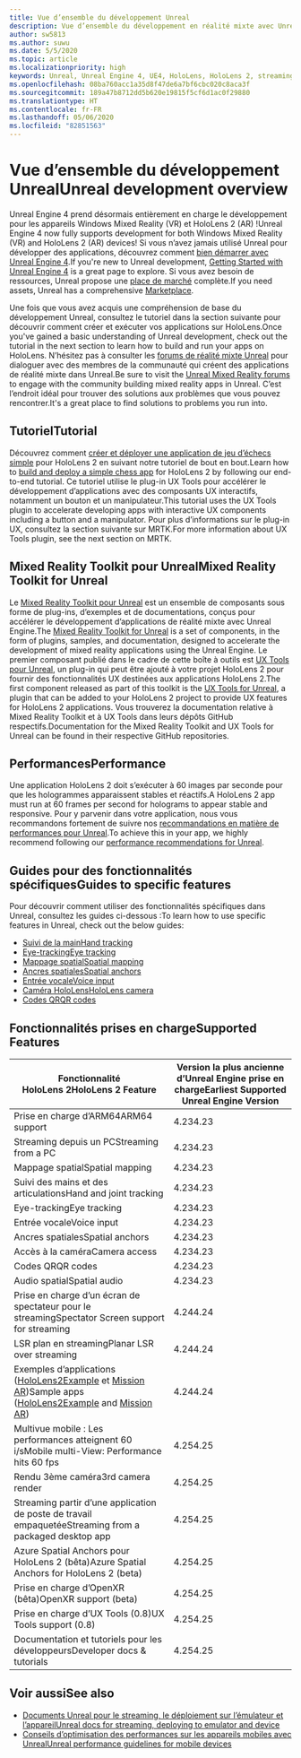 ```yaml
---
title: Vue d’ensemble du développement Unreal
description: Vue d’ensemble du développement en réalité mixte avec Unreal Engine 4
author: sw5813
ms.author: suwu
ms.date: 5/5/2020
ms.topic: article
ms.localizationpriority: high
keywords: Unreal, Unreal Engine 4, UE4, HoloLens, HoloLens 2, streaming, communication à distance, réalité mixte, développement, bien démarrer, fonctionnalités, nouveau projet, émulateur, documentation, guides fonctionnalités, hologrammes
ms.openlocfilehash: 08ba760acc1a35d8f47de6a7bf6cbc020c8aca3f
ms.sourcegitcommit: 189a47b8712dd5b620e19815f5cf6d1ac0f29880
ms.translationtype: HT
ms.contentlocale: fr-FR
ms.lasthandoff: 05/06/2020
ms.locfileid: "82851563"
---
```

# <a name="unreal-development-overview"></a><span data-ttu-id="c86f5-104">Vue d’ensemble du développement Unreal</span><span class="sxs-lookup"><span data-stu-id="c86f5-104">Unreal development overview</span></span>

<span data-ttu-id="c86f5-105">Unreal Engine 4 prend désormais entièrement en charge le développement pour les appareils Windows Mixed Reality (VR) et HoloLens 2 (AR) !</span><span class="sxs-lookup"><span data-stu-id="c86f5-105">Unreal Engine 4 now fully supports development for both Windows Mixed Reality (VR) and HoloLens 2 (AR) devices!</span></span> <span data-ttu-id="c86f5-106">Si vous n’avez jamais utilisé Unreal pour développer des applications, découvrez comment <a href="https://docs.unrealengine.com//GettingStarted/index.html" target="_blank">bien démarrer avec Unreal Engine 4</a>.</span><span class="sxs-lookup"><span data-stu-id="c86f5-106">If you're new to Unreal development, <a href="https://docs.unrealengine.com//GettingStarted/index.html" target="_blank">Getting Started with Unreal Engine 4</a> is a great page to explore.</span></span> <span data-ttu-id="c86f5-107">Si vous avez besoin de ressources, Unreal propose une <a href="https://www.unrealengine.com/marketplace//store" target="_blank">place de marché</a> complète.</span><span class="sxs-lookup"><span data-stu-id="c86f5-107">If you need assets, Unreal has a comprehensive <a href="https://www.unrealengine.com/marketplace//store" target="_blank">Marketplace</a>.</span></span> 

<span data-ttu-id="c86f5-108">Une fois que vous avez acquis une compréhension de base du développement Unreal, consultez le tutoriel dans la section suivante pour découvrir comment créer et exécuter vos applications sur HoloLens.</span><span class="sxs-lookup"><span data-stu-id="c86f5-108">Once you've gained a basic understanding of Unreal development, check out the tutorial in the next section to learn how to build and run your apps on HoloLens.</span></span> <span data-ttu-id="c86f5-109">N’hésitez pas à consulter les <a href="https://forums.unrealengine.com/development-discussion/vr-ar-development" target="_blank">forums de réalité mixte Unreal</a> pour dialoguer avec des membres de la communauté qui créent des applications de réalité mixte dans Unreal.</span><span class="sxs-lookup"><span data-stu-id="c86f5-109">Be sure to visit the <a href="https://forums.unrealengine.com/development-discussion/vr-ar-development" target="_blank">Unreal Mixed Reality forums</a> to engage with the community building mixed reality apps in Unreal.</span></span> <span data-ttu-id="c86f5-110">C’est l’endroit idéal pour trouver des solutions aux problèmes que vous pouvez rencontrer.</span><span class="sxs-lookup"><span data-stu-id="c86f5-110">It's a great place to find solutions to problems you run into.</span></span>

## <a name="tutorial"></a><span data-ttu-id="c86f5-111">Tutoriel</span><span class="sxs-lookup"><span data-stu-id="c86f5-111">Tutorial</span></span>

<span data-ttu-id="c86f5-112">Découvrez comment [créer et déployer une application de jeu d’échecs simple](unreal-uxt-ch1.md) pour HoloLens 2 en suivant notre tutoriel de bout en bout.</span><span class="sxs-lookup"><span data-stu-id="c86f5-112">Learn how to [build and deploy a simple chess app](unreal-uxt-ch1.md) for HoloLens 2 by following our end-to-end tutorial.</span></span> <span data-ttu-id="c86f5-113">Ce tutoriel utilise le plug-in UX Tools pour accélérer le développement d’applications avec des composants UX interactifs, notamment un bouton et un manipulateur.</span><span class="sxs-lookup"><span data-stu-id="c86f5-113">This tutorial uses the UX Tools plugin to accelerate developing apps with interactive UX components including a button and a manipulator.</span></span> <span data-ttu-id="c86f5-114">Pour plus d’informations sur le plug-in UX, consultez la section suivante sur MRTK.</span><span class="sxs-lookup"><span data-stu-id="c86f5-114">For more information about UX Tools plugin, see the next section on MRTK.</span></span> 

## <a name="mixed-reality-toolkit-for-unreal"></a><span data-ttu-id="c86f5-115">Mixed Reality Toolkit pour Unreal</span><span class="sxs-lookup"><span data-stu-id="c86f5-115">Mixed Reality Toolkit for Unreal</span></span>

<span data-ttu-id="c86f5-116">Le [Mixed Reality Toolkit pour Unreal](https://github.com/microsoft/MixedRealityToolkit-Unreal) est un ensemble de composants sous forme de plug-ins, d’exemples et de documentations, conçus pour accélérer le développement d’applications de réalité mixte avec Unreal Engine.</span><span class="sxs-lookup"><span data-stu-id="c86f5-116">The [Mixed Reality Toolkit for Unreal](https://github.com/microsoft/MixedRealityToolkit-Unreal) is a set of components, in the form of plugins, samples, and documentation, designed to accelerate the development of mixed reality applications using the Unreal Engine.</span></span> <span data-ttu-id="c86f5-117">Le premier composant publié dans le cadre de cette boîte à outils est [UX Tools pour Unreal](https://github.com/microsoft/MixedReality-UXTools-Unreal), un plug-in qui peut être ajouté à votre projet HoloLens 2 pour fournir des fonctionnalités UX destinées aux applications HoloLens 2.</span><span class="sxs-lookup"><span data-stu-id="c86f5-117">The first component released as part of this toolkit is the [UX Tools for Unreal](https://github.com/microsoft/MixedReality-UXTools-Unreal), a plugin that can be added to your HoloLens 2 project to provide UX features for HoloLens 2 applications.</span></span> <span data-ttu-id="c86f5-118">Vous trouverez la documentation relative à Mixed Reality Toolkit et à UX Tools dans leurs dépôts GitHub respectifs.</span><span class="sxs-lookup"><span data-stu-id="c86f5-118">Documentation for the Mixed Reality Toolkit and UX Tools for Unreal can be found in their respective GitHub repositories.</span></span> 

## <a name="performance"></a><span data-ttu-id="c86f5-119">Performances</span><span class="sxs-lookup"><span data-stu-id="c86f5-119">Performance</span></span>

<span data-ttu-id="c86f5-120">Une application HoloLens 2 doit s’exécuter à 60 images par seconde pour que les hologrammes apparaissent stables et réactifs.</span><span class="sxs-lookup"><span data-stu-id="c86f5-120">A HoloLens 2 app must run at 60 frames per second for holograms to appear stable and responsive.</span></span> <span data-ttu-id="c86f5-121">Pour y parvenir dans votre application, nous vous recommandons fortement de suivre nos [recommandations en matière de performances pour Unreal](performance-recommendations-for-unreal.md).</span><span class="sxs-lookup"><span data-stu-id="c86f5-121">To achieve this in your app, we highly recommend following our [performance recommendations for Unreal](performance-recommendations-for-unreal.md).</span></span> 

## <a name="guides-to-specific-features"></a><span data-ttu-id="c86f5-122">Guides pour des fonctionnalités spécifiques</span><span class="sxs-lookup"><span data-stu-id="c86f5-122">Guides to specific features</span></span>

<span data-ttu-id="c86f5-123">Pour découvrir comment utiliser des fonctionnalités spécifiques dans Unreal, consultez les guides ci-dessous :</span><span class="sxs-lookup"><span data-stu-id="c86f5-123">To learn how to use specific features in Unreal, check out the below guides:</span></span> 
* [<span data-ttu-id="c86f5-124">Suivi de la main</span><span class="sxs-lookup"><span data-stu-id="c86f5-124">Hand tracking</span></span>](unreal-hand-tracking.md)
* [<span data-ttu-id="c86f5-125">Eye-tracking</span><span class="sxs-lookup"><span data-stu-id="c86f5-125">Eye tracking</span></span>](unreal-gaze-input.md)
* [<span data-ttu-id="c86f5-126">Mappage spatial</span><span class="sxs-lookup"><span data-stu-id="c86f5-126">Spatial mapping</span></span>](unreal-spatial-mapping.md)
* [<span data-ttu-id="c86f5-127">Ancres spatiales</span><span class="sxs-lookup"><span data-stu-id="c86f5-127">Spatial anchors</span></span>](unreal-spatial-anchors.md)
* [<span data-ttu-id="c86f5-128">Entrée vocale</span><span class="sxs-lookup"><span data-stu-id="c86f5-128">Voice input</span></span>](unreal-voice-input.md)
* [<span data-ttu-id="c86f5-129">Caméra HoloLens</span><span class="sxs-lookup"><span data-stu-id="c86f5-129">HoloLens camera</span></span>](unreal-hololens-camera.md)
* [<span data-ttu-id="c86f5-130">Codes QR</span><span class="sxs-lookup"><span data-stu-id="c86f5-130">QR codes</span></span>](unreal-qr-codes.md)

## <a name="supported-features"></a><span data-ttu-id="c86f5-131">Fonctionnalités prises en charge</span><span class="sxs-lookup"><span data-stu-id="c86f5-131">Supported Features</span></span>

| <span data-ttu-id="c86f5-132">Fonctionnalité HoloLens 2</span><span class="sxs-lookup"><span data-stu-id="c86f5-132">HoloLens 2 Feature</span></span> | <span data-ttu-id="c86f5-133">Version la plus ancienne d’Unreal Engine prise en charge</span><span class="sxs-lookup"><span data-stu-id="c86f5-133">Earliest Supported Unreal Engine Version</span></span> |
| ----------- | ----------- |
| <span data-ttu-id="c86f5-134">Prise en charge d’ARM64</span><span class="sxs-lookup"><span data-stu-id="c86f5-134">ARM64 support</span></span> | <span data-ttu-id="c86f5-135">4.23</span><span class="sxs-lookup"><span data-stu-id="c86f5-135">4.23</span></span> |
| <span data-ttu-id="c86f5-136">Streaming depuis un PC</span><span class="sxs-lookup"><span data-stu-id="c86f5-136">Streaming from a PC</span></span> | <span data-ttu-id="c86f5-137">4.23</span><span class="sxs-lookup"><span data-stu-id="c86f5-137">4.23</span></span> |
| <span data-ttu-id="c86f5-138">Mappage spatial</span><span class="sxs-lookup"><span data-stu-id="c86f5-138">Spatial mapping</span></span> | <span data-ttu-id="c86f5-139">4.23</span><span class="sxs-lookup"><span data-stu-id="c86f5-139">4.23</span></span> |
| <span data-ttu-id="c86f5-140">Suivi des mains et des articulations</span><span class="sxs-lookup"><span data-stu-id="c86f5-140">Hand and joint tracking</span></span> | <span data-ttu-id="c86f5-141">4.23</span><span class="sxs-lookup"><span data-stu-id="c86f5-141">4.23</span></span> |
| <span data-ttu-id="c86f5-142">Eye-tracking</span><span class="sxs-lookup"><span data-stu-id="c86f5-142">Eye tracking</span></span> | <span data-ttu-id="c86f5-143">4.23</span><span class="sxs-lookup"><span data-stu-id="c86f5-143">4.23</span></span> |
| <span data-ttu-id="c86f5-144">Entrée vocale</span><span class="sxs-lookup"><span data-stu-id="c86f5-144">Voice input</span></span> | <span data-ttu-id="c86f5-145">4.23</span><span class="sxs-lookup"><span data-stu-id="c86f5-145">4.23</span></span> |
| <span data-ttu-id="c86f5-146">Ancres spatiales</span><span class="sxs-lookup"><span data-stu-id="c86f5-146">Spatial anchors</span></span> | <span data-ttu-id="c86f5-147">4.23</span><span class="sxs-lookup"><span data-stu-id="c86f5-147">4.23</span></span> |
| <span data-ttu-id="c86f5-148">Accès à la caméra</span><span class="sxs-lookup"><span data-stu-id="c86f5-148">Camera access</span></span> | <span data-ttu-id="c86f5-149">4.23</span><span class="sxs-lookup"><span data-stu-id="c86f5-149">4.23</span></span> |
| <span data-ttu-id="c86f5-150">Codes QR</span><span class="sxs-lookup"><span data-stu-id="c86f5-150">QR codes</span></span> | <span data-ttu-id="c86f5-151">4.23</span><span class="sxs-lookup"><span data-stu-id="c86f5-151">4.23</span></span> |
| <span data-ttu-id="c86f5-152">Audio spatial</span><span class="sxs-lookup"><span data-stu-id="c86f5-152">Spatial audio</span></span> | <span data-ttu-id="c86f5-153">4.23</span><span class="sxs-lookup"><span data-stu-id="c86f5-153">4.23</span></span> |
| <span data-ttu-id="c86f5-154">Prise en charge d’un écran de spectateur pour le streaming</span><span class="sxs-lookup"><span data-stu-id="c86f5-154">Spectator Screen support for streaming</span></span> | <span data-ttu-id="c86f5-155">4.24</span><span class="sxs-lookup"><span data-stu-id="c86f5-155">4.24</span></span> |
| <span data-ttu-id="c86f5-156">LSR plan en streaming</span><span class="sxs-lookup"><span data-stu-id="c86f5-156">Planar LSR over streaming</span></span> | <span data-ttu-id="c86f5-157">4.24</span><span class="sxs-lookup"><span data-stu-id="c86f5-157">4.24</span></span> |
| <span data-ttu-id="c86f5-158">Exemples d’applications ([HoloLens2Example](https://github.com/microsoft/MixedReality-Unreal-Samples) et [Mission AR](https://docs.unrealengine.com/en-US/Resources/Showcases/MissionAR/index.html))</span><span class="sxs-lookup"><span data-stu-id="c86f5-158">Sample apps ([HoloLens2Example](https://github.com/microsoft/MixedReality-Unreal-Samples) and [Mission AR](https://docs.unrealengine.com/en-US/Resources/Showcases/MissionAR/index.html))</span></span> | <span data-ttu-id="c86f5-159">4.24</span><span class="sxs-lookup"><span data-stu-id="c86f5-159">4.24</span></span> |
| <span data-ttu-id="c86f5-160">Multivue mobile : Les performances atteignent 60 i/s</span><span class="sxs-lookup"><span data-stu-id="c86f5-160">Mobile multi-View: Performance hits 60 fps</span></span> | <span data-ttu-id="c86f5-161">4.25</span><span class="sxs-lookup"><span data-stu-id="c86f5-161">4.25</span></span> |
| <span data-ttu-id="c86f5-162">Rendu 3ème caméra</span><span class="sxs-lookup"><span data-stu-id="c86f5-162">3rd camera render</span></span> | <span data-ttu-id="c86f5-163">4.25</span><span class="sxs-lookup"><span data-stu-id="c86f5-163">4.25</span></span> |
| <span data-ttu-id="c86f5-164">Streaming partir d’une application de poste de travail empaquetée</span><span class="sxs-lookup"><span data-stu-id="c86f5-164">Streaming from a packaged desktop app</span></span> | <span data-ttu-id="c86f5-165">4.25</span><span class="sxs-lookup"><span data-stu-id="c86f5-165">4.25</span></span> |
| <span data-ttu-id="c86f5-166">Azure Spatial Anchors pour HoloLens 2 (bêta)</span><span class="sxs-lookup"><span data-stu-id="c86f5-166">Azure Spatial Anchors for HoloLens 2 (beta)</span></span> | <span data-ttu-id="c86f5-167">4.25</span><span class="sxs-lookup"><span data-stu-id="c86f5-167">4.25</span></span> |
| <span data-ttu-id="c86f5-168">Prise en charge d’OpenXR (bêta)</span><span class="sxs-lookup"><span data-stu-id="c86f5-168">OpenXR support (beta)</span></span> | <span data-ttu-id="c86f5-169">4.25</span><span class="sxs-lookup"><span data-stu-id="c86f5-169">4.25</span></span> |
| <span data-ttu-id="c86f5-170">Prise en charge d’UX Tools (0.8)</span><span class="sxs-lookup"><span data-stu-id="c86f5-170">UX Tools support (0.8)</span></span> | <span data-ttu-id="c86f5-171">4.25</span><span class="sxs-lookup"><span data-stu-id="c86f5-171">4.25</span></span> |
| <span data-ttu-id="c86f5-172">Documentation et tutoriels pour les développeurs</span><span class="sxs-lookup"><span data-stu-id="c86f5-172">Developer docs & tutorials</span></span> | <span data-ttu-id="c86f5-173">4.25</span><span class="sxs-lookup"><span data-stu-id="c86f5-173">4.25</span></span> |

## <a name="see-also"></a><span data-ttu-id="c86f5-174">Voir aussi</span><span class="sxs-lookup"><span data-stu-id="c86f5-174">See also</span></span>
* <span data-ttu-id="c86f5-175"><a href="https://docs.unrealengine.com//Platforms/AR/HoloLens2/index.html" target="_blank">Documents Unreal pour le streaming, le déploiement sur l’émulateur et l’appareil</a></span><span class="sxs-lookup"><span data-stu-id="c86f5-175"><a href="https://docs.unrealengine.com//Platforms/AR/HoloLens2/index.html" target="_blank">Unreal docs for streaming, deploying to emulator and device</a></span></span>
* <span data-ttu-id="c86f5-176"><a href="https://docs.unrealengine.com//Platforms/Mobile/Performance/index.html" target="_blank">Conseils d’optimisation des performances sur les appareils mobiles avec Unreal</a></span><span class="sxs-lookup"><span data-stu-id="c86f5-176"><a href="https://docs.unrealengine.com//Platforms/Mobile/Performance/index.html" target="_blank">Unreal performance guidelines for mobile devices</a></span></span>
